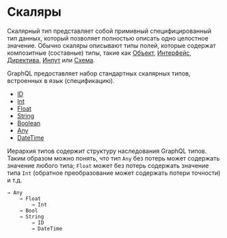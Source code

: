 # Скаляры

Скалярный тип представляет собой примивный специфицированный тип данных, который позволяет полностью 
описать одно целостное значение. Обычно скаляры описывают типы полей, которые содержат композитные 
(составные) типы, такие как [Объект](/object), [Интерфейс](/interface), 
[Директива](/directive), [Инпут](/input) или [Схема](/schema).


GraphQL предоставляет набор стандартных скалярных типов, встроенных в язык (спецификацию).

- [ID](/scalar/id)
- [Int](/scalar/int)
- [Float](/scalar/float)
- [String](/scalar/string)
- [Boolean](/scalar/boolean)
- [Any](/scalar/any)
- [DateTime](/scalar/date-time)

Иерархия типов содержит структуру наследования GraphQL типов. Таким образом можно понять, 
что тип `Any` без потерь может содержать значение любого типа; `Float` может без потерь 
содержать значение типа `Int` (обратное преобразование может содержать потери точности) и т.д.  

```accord
→ Any
    → Float
        → Int
    → Bool
    → String
        → ID
        → DateTime
```
